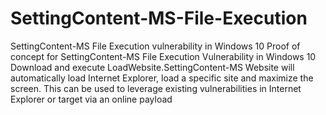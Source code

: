 # SettingContent-MS-File-Execution
SettingContent-MS File Execution vulnerability in Windows 10 
Proof of concept for SettingContent-MS File Execution Vulnerability in Windows 10
Download and execute LoadWebsite.SettingContent-MS
Website will automatically load Internet Explorer, load a specific site and maximize the screen.
This can be used to leverage existing vulnerabilities in Internet Explorer or target via an online payload

